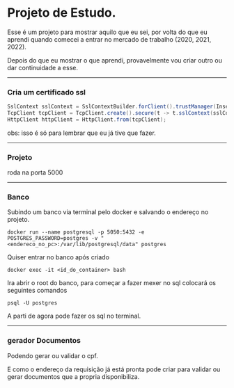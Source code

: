# Projeto de Estudo.

Esse é um projeto para mostrar aquilo que eu sei, por volta do que eu
aprendi quando comecei a entrar no mercado de trabalho (2020, 2021, 2022).

Depois do que eu mostrar o que aprendi, provavelmente vou criar outro ou 
dar continuidade a esse.

---

### Cria um certificado ssl
```java
SslContext sslContext = SslContextBuilder.forClient().trustManager(InsecureTrustManagerFactory.INSTANCE).build();
TcpClient tcpClient = TcpClient.create().secure(t -> t.sslContext(sslContext) );
HttpClient httpClient = HttpClient.from(tcpClient);
```
obs: isso é só para lembrar que eu já tive que fazer.

---
### Projeto
roda na porta 5000

---
### Banco
Subindo um banco via terminal pelo docker e salvando o endereço no projeto.

`docker run --name postgresql -p 5050:5432
-e POSTGRES_PASSWORD=postgres
 -v "<endereco_no_pc>:/var/lib/postgresql/data" postgres`

Quiser entrar no banco após criado

`docker exec -it <id_do_container> bash`

Ira abrir o root do banco, para começar a fazer mexer no sql colocará 
os seguintes comandos

`psql -U postgres`

A parti de agora pode fazer os sql no terminal.

---
### gerador Documentos
Podendo gerar ou validar o cpf.

E como o endereço da requisição já está pronta pode criar para
validar ou gerar documentos que a propria disponibiliza.